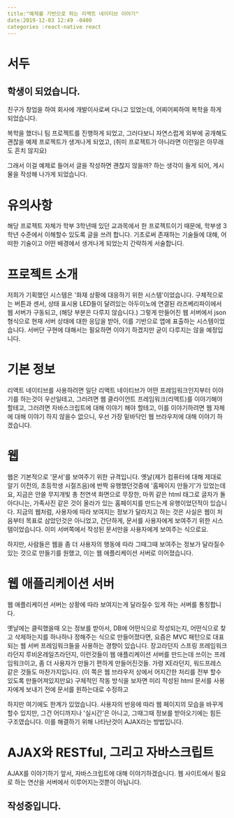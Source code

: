 ```yaml
---
title:"예제를 기반으로 하는 리액트 네이티브 이야기"
date:2019-12-03 12:49 -0400
categories :react-native react
---
```


서두
=======================
학생이 되었습니다.
----------------
친구가 창업을 하여 회사에 개발이사로써 다니고 있었는데, 어찌어찌하여 복학을 하게 되었습니다.

복학을 했더니 팀 프로젝트를 진행하게 되었고, 
그러다보니 자연스럽게 외부에 공개해도 괜찮을 예제 프로젝트가 생겨나게 되었고,
(취미 프로젝트가 아니라면 이런일은 아무래도 흔치 않지요)

그래서 이걸 예제로 들어서 글을 작성하면 괜찮지 않을까? 하는 생각이 들게 되어, 게시물을 작성해 나가게 되었습니다.


유의사항
============

해당 프로젝트 자체가 학부 3학년때 있던 교과목에서 한 프로젝트이기 때문에, 학부생 3학년 수준에서 이해할수 있도록 글을 쓰려 합니다.
기초로써 존재하는 기술들에 대해, 어떠한 기술이고 어떤 배경에서 생겨나게 되었는지 간략하게 서술합니다.


프로젝트 소개
===================
저희가 기획했던 시스템은 '화재 상황에 대응하기 위한 시스템'이었습니다. 
구체적으로는 버튼과 센서, 상태 표시용 LED들이 달려있는 아두이노에 연결된 라즈베리파이에서 웹 서버가 구동되고, 
(해당 부분은 다루지 않습니다.)
그렇게 만들어진 웹 서버에서 json 형식으로 현재 서버 상태에 대한 응답을 받아, 이를 기반으로 앱에 표출하는 시스템이었습니다.
서버단 구현에 대해서는 필요하면 이야기 하겠지만 굳이 다루지는 않을 예정입니다.



기본 정보
===========

리액트 네이티브를 사용하려면 일단 리액트 네이티브가 어떤 프레임워크인지부터 이야기를 하는것이 우선일테고,
그러려면 웹 클라이언트 프레임워크(리액트)를 이야기해야 할테고,
그러려면 자바스크립트에 대해 이야기 해야 할테고, 
이를 이야기하려면 웹 자체에 대해 이야기 하지 않을수 없으니, 
우선 가장 밑바닥인 웹 브라우저에 대해 이야기 하겠습니다.

# 웹

웹은 기본적으로 '문서'를 보여주기 위한 규격입니다.
옛날(제가 컴퓨터에 대해 제대로 알기 이전의, 초등학생 시절즈음)에 반짝 유행했던것중에 '홈페이지 만들기'가 있었는데요, 
지금은 안쓸 무지개빛 총 천연색 화면으로 무장한, 마퀴 같은 html 태그로 글자가 돌아다니는, 
가족사진 같은 것이 올라가 있는 홈페이지를 만드는게 유행이었던적이 있습니다.
지금의 웹처럼, 사용자에 따라 보여지는 정보가 달라지고 하는 것은 사실은 웹이 처음부터 목표로 삼았던것은 아니었고,
간단하게, 문서를 사용자에게 보여주기 위한 시스템이었습니다.
이미 서버쪽에서 작성된 문서만을 사용자에게 보여주는 식으로요.

하지만, 사람들은 웹을 좀 더 사용자의 행동에 따라 그때그때 보여주는 정보가 달라질수 있는 것으로 만들기를 원했고, 
이는 웹 애플리케이션 서버로 이어졌습니다.


# 웹 애플리케이션 서버

웹 애플리케이션 서버는 상황에 따라 보여지는게 달라질수 있게 하는 서버를 통칭합니다.

옛날에는 클릭했을때 오는 정보를 받아서, DB에 어떤식으로 작성되는지, 어떤식으로 찾고 삭제하는지를 하나하나 정해주는 식으로 만들어졌다면, 
요즘은 MVC 패턴으로 대표되는 웹 서버 프레임워크들을 사용하는 경향이 있습니다.
장고라던지 스프링 프레임워크라던지 루비온레일즈라던지, 이런것들이 웹 애플리케이션 서버를 만드는데 쓰이는 프레임워크이고,
좀 더 사용자가 만들기 편하게 만들어진것들. 가령 XE라던지, 워드프레스 같은 것들도 마찬가지입니다.
(이 쪽은 웹 브라우저 상에서 어지간한 처리를 전부 할수 있도록 만들어져있지만요)
구체적인 작동 방식을 보자면 미리 작성된 html 문서를 사용자에게 보내기 전에 문서를 원하는대로 수정하고 

하지만 여기에도 한계가 있었습니다.
사용자의 반응에 따라 웹 페이지의 모습을 바꾸게 할수 있지만, 그건 어디까지나 '실시간'은 아니고,
그때그때 정보를 받아오기에는 힘든 구조였습니다.
이를 해결하기 위해 나타난것이 AJAX라는 방법입니다.

# AJAX와 RESTful, 그리고 자바스크립트

AJAX를 이야기하기 앞서, 자바스크립트에 대해 이야기하겠습니다.
웹 사이트에서 필요로 하는 연산을 서버에서 이루어지는것뿐이 아닙니다.







작성중입니다.
---------
